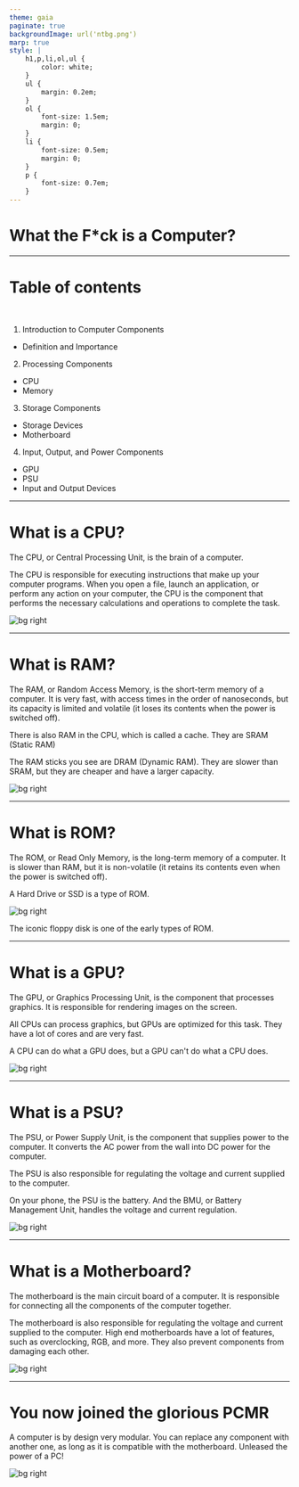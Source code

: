```yaml
---
theme: gaia
paginate: true
backgroundImage: url('ntbg.png')
marp: true
style: |
    h1,p,li,ol,ul {
        color: white;
    }
    ul {
        margin: 0.2em;
    }
    ol {
        font-size: 1.5em;
        margin: 0;
    }
    li {
        font-size: 0.5em;
        margin: 0;
    }
    p {
        font-size: 0.7em;
    }
---
```

<!-- _class: lead -->
# What the F\*ck is a Computer?

---
# Table of contents

<br>

1. Introduction to Computer Components

* Definition and Importance

2. Processing Components

* CPU
* Memory

3. Storage Components

* Storage Devices
* Motherboard

4. Input, Output, and Power Components

* GPU
* PSU
* Input and Output Devices

---

# What is a CPU?

The CPU, or Central Processing Unit, is the brain of a computer. 

The CPU is responsible for executing instructions that make up your computer programs. When you open a file, launch an application, or perform any action on your computer, the CPU is the component that performs the necessary calculations and operations to complete the task.

![bg right](https://media.gettyimages.com/id/1267327938/photo/the-technician-laying-the-cpu-chip-in-the-motherboards-socket.jpg?s=612x612&w=gi&k=20&c=-0fc_nPxignF8396RpgaL2r1GfXOIDlz-18qgzXvaIA=)

---

# What is RAM?

The RAM, or Random Access Memory, is the short-term memory of a computer. It is very fast, with access times in the order of nanoseconds, but its capacity is limited and volatile (it loses its contents when the power is switched off).

There is also RAM in the CPU, which is called a cache. They are SRAM (Static RAM)

The RAM sticks you see are DRAM (Dynamic RAM). They are slower than SRAM, but they are cheaper and have a larger capacity.

![bg right](https://www.pandasecurity.com/en/mediacenter/src/uploads/2020/03/how-to-free-up-RAM-hero.jpg)

---

# What is ROM?

The ROM, or Read Only Memory, is the long-term memory of a computer. It is slower than RAM, but it is non-volatile (it retains its contents even when the power is switched off).

A Hard Drive or SSD is a type of ROM.

<!-- image of rom -->
![bg right](https://images.unsplash.com/photo-1601737487795-dab272f52420?ixlib=rb-4.0.3&ixid=MnwxMjA3fDB8MHxzZWFyY2h8NHx8aGFyZCUyMGRpc2t8ZW58MHx8MHx8&w=1000&q=80)

The iconic floppy disk is one of the early types of ROM.

---

# What is a GPU?

The GPU, or Graphics Processing Unit, is the component that processes graphics. It is responsible for rendering images on the screen.

All CPUs can process graphics, but GPUs are optimized for this task. They have a lot of cores and are very fast.

A CPU can do what a GPU does, but a GPU can't do what a CPU does.

![bg right](https://www.hellotech.com/blog/wp-content/uploads/2020/02/what-is-a-gpu-770x462.jpg)

---

# What is a PSU?

The PSU, or Power Supply Unit, is the component that supplies power to the computer. It converts the AC power from the wall into DC power for the computer.

The PSU is also responsible for regulating the voltage and current supplied to the computer.

On your phone, the PSU is the battery. And the BMU, or Battery Management Unit, handles the voltage and current regulation.

![bg right](https://i.pcmag.com/imagery/articles/01YyuL81LXt23dmHnpPi2VV-16..v1631924710.jpg)

---

# What is a Motherboard?

The motherboard is the main circuit board of a computer. It is responsible for connecting all the components of the computer together.

The motherboard is also responsible for regulating the voltage and current supplied to the computer. High end motherboards have a lot of features, such as overclocking, RGB, and more. They also prevent components from damaging each other.

![bg right](https://www.computerhope.com/jargon/m/motherboard-small.png)

---

# You now joined the glorious PCMR

A computer is by design very modular. You can replace any component with another one, as long as it is compatible with the motherboard. Unleased the power of a PC!

![bg right](https://ctl.s6img.com/society6/img/ORf3fNZH2SxxPJzpOh8qLcGeBns/w_1500/canvas/~artwork/s6-0028/a/13767092_7455791/~~/glorious-pc-gaming-master-race-feels-good-man-canvas.jpg)